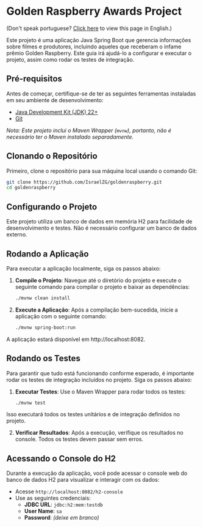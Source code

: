 # Golden Raspberry Awards Project

(Don't speak portuguese? [Click here](https://github.com/IsraelZG/goldenraspberry/blob/main/README-en.md) to view this page in English.)

Este projeto é uma aplicação Java Spring Boot que gerencia informações sobre filmes e produtores, incluindo aqueles que receberam o infame prêmio Golden Raspberry. Este guia irá ajudá-lo a configurar e executar o projeto, assim como rodar os testes de integração.

## Pré-requisitos

Antes de começar, certifique-se de ter as seguintes ferramentas instaladas em seu ambiente de desenvolvimento:

- [Java Development Kit (JDK) 22+](https://www.oracle.com/br/java/technologies/downloads/#java22)
- [Git](https://git-scm.com/)

*Nota: Este projeto inclui o Maven Wrapper (`mvnw`), portanto, não é necessário ter o Maven instalado separadamente.*

## Clonando o Repositório

Primeiro, clone o repositório para sua máquina local usando o comando Git:

```bash
git clone https://github.com/IsraelZG/goldenraspberry.git
cd goldenraspberry
```

## Configurando o Projeto

Este projeto utiliza um banco de dados em memória H2 para facilidade de desenvolvimento e testes. Não é necessário configurar um banco de dados externo.

## Rodando a Aplicação

Para executar a aplicação localmente, siga os passos abaixo:

1. **Compile o Projeto**: Navegue até o diretório do projeto e execute o seguinte comando para compilar o projeto e baixar as dependências:

   ```bash
   ./mvnw clean install
   ```
   
2. **Execute a Aplicação**: Após a compilação bem-sucedida, inicie a aplicação com o seguinte comando:

   ```bash
   ./mvnw spring-boot:run
   ```
A aplicação estará disponível em http://localhost:8082.

## Rodando os Testes

Para garantir que tudo está funcionando conforme esperado, é importante rodar os testes de integração incluídos no projeto. Siga os passos abaixo:

1. **Executar Testes**: Use o Maven Wrapper para rodar todos os testes:

   ```bash
   ./mvnw test

Isso executará todos os testes unitários e de integração definidos no projeto.

2. **Verificar Resultados**: Após a execução, verifique os resultados no console. Todos os testes devem passar sem erros.

## Acessando o Console do H2

Durante a execução da aplicação, você pode acessar o console web do banco de dados H2 para visualizar e interagir com os dados:

- Acesse `http://localhost:8082/h2-console`
- Use as seguintes credenciais:
  - **JDBC URL**: `jdbc:h2:mem:testdb`
  - **User Name**: `sa`
  - **Password**: *(deixe em branco)*



   
